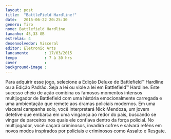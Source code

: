```yaml
---
layout: post
title:  "BattleField Hardline!"
date:   2015-06-22 20:25:30
genero: Tiro
nome: Battlefield Hardline
tamanho: 45,33 GB
estrelas: 4
desenvolvedor: Visceral
editor: Eletronic Arts
lancamento       : 17/03/2015
tempo            : 7 à 30 hrs
cover            :
background-image :
---
```


Para adquirir esse jogo, selecione a Edição Deluxe de Battlefield™ Hardline ou a Edição Padrão. Seja a lei ou viole a lei em Battlefield™ Hardline. Este sucesso cheio de ação combina os famosos momentos intensos multijogador de Battlefield com uma história emocionalmente carregada e uma ambientação que remete aos dramas policiais modernos. Em uma visceral campanha solo, você interpretará Nick Mendoza, um jovem detetive que embarca em uma vingança ao redor do país, buscando se vingar de parceiros nos quais ele confiava dentro da força policial. No multijogador, você caçará criminosos, invadirá cofres e salvará reféns em novos modos inspirados por policiais e criminosos como Assalto e Resgate.
